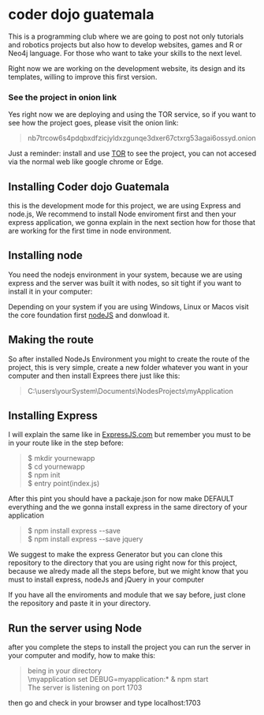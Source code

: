 # coder dojo guatemala
This is a programming club where we are going to post not only tutorials and robotics projects but also how to develop websites, games and R or Neo4j language. For those who want to take your skills to the next level.

Right now we are working on the development website, its design and its templates, willing to improve this first version.

### See the project in onion link
Yes right now we are deploying and using the TOR service, so if you want to see how the project goes, please visit the onion link: 
  > nb7trcow6s4pdqbxdfzicjyldxzgunqe3dxer67ctxrg53agai6ossyd.onion
  
Just a reminder: install and use [TOR](https://www.torproject.org/ "Browse Privately. Explore Freely") to see the project, you can not accesed via the normal web like google chrome or Edge.
  

## Installing Coder dojo Guatemala
this is the development mode for this project, we are using Express and node.js, We recommend to install Node enviroment first and then your express application, we gonna explain in the next section how for those that are working for the first time in node environment.

## Installing node
You need the nodejs environment in your system, because we are using express and the server was built it with nodes, so sit tight if you want to install it in your computer:

Depending on your system if you are using Windows, Linux or Macos visit the core foundation first [nodeJS](https://nodejs.org/en/download/) and donwload it.

## Making the route
So after installed NodeJs Environment you might to create the route of the project, this is very simple, create a new folder whatever you want in your computer and then install Exprees there just like this:
  > C:\users\yourSystem\Documents\NodesProjects\myApplication
  
## Installing Express
I will explain the same like in [ExpressJS.com](https://expressjs.com/en/starter/installing.html) but remember you must to be in your route like in the step before:
  > $ mkdir yournewapp <br>
  > $ cd yournewapp <br>
  > $ npm init <br>
  > $ entry point(index.js) <br>

After this pint you should have a packaje.json for now make DEFAULT everything and the we gonna install express in the same directory of your application
  > $ npm install express --save <br>
  > $ npm install express --save jquery <br>

We suggest to make the express Generator but you can clone this repository to the directory that you are using right now for this project, because we alredy made all the steps before, but we might know that you must to install express, nodeJs and jQuery in your computer

If you have all the enviroments and module that we say before, just clone the repository and paste it in your directory.

## Run the server using Node
after you complete the steps to install the project you can run the server in your computer and modify, how to make this:
  > being in your directory <br>
  > \myapplication set DEBUG=myapplication:* & npm start <br>
  > The server is listening on port 1703 <br>
  
then go and check in your browser and type localhost:1703 
